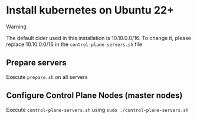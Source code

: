 # Install kubernetes on Ubuntu 22+

> [!WARNING]
> The default cider used in this installation is 10.10.0.0/16.
> To change it, please replace 10.10.0.0/16 in the `control-plane-servers.sh` file

## Prepare servers

Execute `prepare.sh` on all servers

## Configure Control Plane Nodes (master nodes)

Execute `control-plane-servers.sh` using `sudo ./control-plane-servers.sh`

